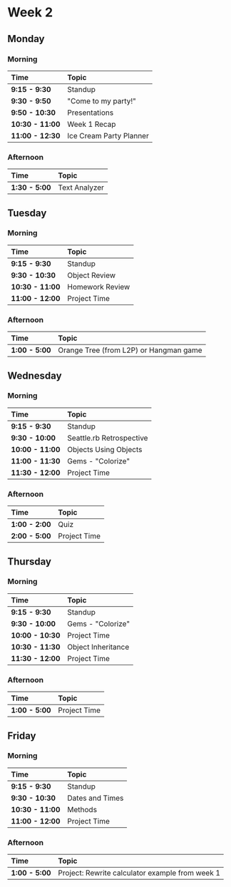 # Week 2
## Monday
### Morning

| Time              | Topic                   |
:-------------------|:------------------------|
| **9:15 - 9:30**   | Standup                 |
| **9:30 - 9:50**   | "Come to my party!"     |
| **9:50 - 10:30**  | Presentations           |
| **10:30 - 11:00** | Week 1 Recap            |
| **11:00 - 12:30** | Ice Cream Party Planner | 

### Afternoon

| Time            | Topic         |
:-----------------|:--------------|
| **1:30 - 5:00** | Text Analyzer |

## Tuesday
### Morning
| Time              | Topic           |
:-------------------|:----------------|
| **9:15 - 9:30**   | Standup         |
| **9:30 - 10:30**  | Object Review   |
| **10:30 - 11:00** | Homework Review |
| **11:00 - 12:00** | Project Time    |

### Afternoon

| Time            | Topic                                  |
:-----------------|:---------------------------------------|
| **1:00 - 5:00** | Orange Tree (from L2P) or Hangman game |

## Wednesday
### Morning
| Time              | Topic                    |
:-------------------|:-------------------------|
| **9:15 - 9:30**   | Standup                  |
| **9:30 - 10:00**  | Seattle.rb Retrospective |
| **10:00 - 11:00** | Objects Using Objects    |
| **11:00 - 11:30** | Gems - "Colorize"        |
| **11:30 - 12:00** | Project Time             |

### Afternoon

| Time            | Topic        |
:-----------------|:-------------|
| **1:00 - 2:00** | Quiz         |
| **2:00 - 5:00** | Project Time |


## Thursday
### Morning

| Time              | Topic              |
:-------------------|:-------------------|
| **9:15 - 9:30**   | Standup            |
| **9:30 - 10:00**  | Gems - "Colorize"  |
| **10:00 - 10:30** | Project Time       |
| **10:30 - 11:30** | Object Inheritance |
| **11:30 - 12:00** | Project Time       |

### Afternoon

| Time            | Topic        |
:-----------------|:-------------|
| **1:00 - 5:00** | Project Time |

## Friday
### Morning
| Time              | Topic           |
:-------------------|:----------------|
| **9:15 - 9:30**   | Standup         |
| **9:30 - 10:30**  | Dates and Times |
| **10:30 - 11:00** | Methods         |
| **11:00 - 12:00** | Project Time    |

### Afternoon

| Time            | Topic                                           |
:-----------------|:------------------------------------------------|
| **1:00 - 5:00** | Project: Rewrite calculator example from week 1 |

